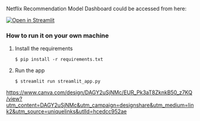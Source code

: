Netflix Recommendation Model Dashboard could be accessed from here:

[![Open in Streamlit](https://static.streamlit.io/badges/streamlit_badge_black_white.svg)](https://bookish-space-winner-jp9rr7rv66qcpwvv-8501.app.github.dev/)

### How to run it on your own machine

1. Install the requirements

   ```
   $ pip install -r requirements.txt
   ```

2. Run the app

   ```
   $ streamlit run streamlit_app.py
   ```

https://www.canva.com/design/DAGY2uSjNMc/EUR_Pk3aT8ZknkB50_z7KQ/view?utm_content=DAGY2uSjNMc&utm_campaign=designshare&utm_medium=link2&utm_source=uniquelinks&utlId=hcedcc952ae
